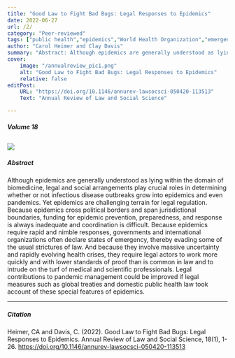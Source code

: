 ```yaml
---
title: "Good Law to Fight Bad Bugs: Legal Responses to Epidemics" 
date: 2022-06-27
url: /2/
category: "Peer-reviewed"
tags: ["public health","epidemics","World Health Organization","emergency powers","COVID-19","coronavirus disease 2019","International Health Regulations"]
author: "Carol Heimer and Clay Davis"
summary: "Abstract: Although epidemics are generally understood as lying within the domain of biomedicine, legal and social arrangements play crucial roles in determining whether or not infectious disease outbreaks grow into epidemics and even pandemics. Yet epidemics are challenging terrain for legal regulation. ..." 
cover:
    image: "/annualreview_pic1.png"
    alt: "Good Law to Fight Bad Bugs: Legal Responses to Epidemics"
    relative: false
editPost:
    URL: "https://doi.org/10.1146/annurev-lawsocsci-050420-113513"
    Text: "Annual Review of Law and Social Science"

---
```

##### Volume 18

![](/annualreview_pic1.png)
---

##### Abstract

Although epidemics are generally understood as lying within the domain of biomedicine, legal and social arrangements play crucial roles in determining whether or not infectious disease outbreaks grow into epidemics and even pandemics. Yet epidemics are challenging terrain for legal regulation. Because epidemics cross political borders and span jurisdictional boundaries, funding for epidemic prevention, preparedness, and response is always inadequate and coordination is difficult. Because epidemics require rapid and nimble responses, governments and international organizations often declare states of emergency, thereby evading some of the usual strictures of law. And because they involve massive uncertainty and rapidly evolving health crises, they require legal actors to work more quickly and with lower standards of proof than is common in law and to intrude on the turf of medical and scientific professionals. Legal contributions to pandemic management could be improved if legal measures such as global treaties and domestic public health law took account of these special features of epidemics.

---

##### Citation

Heimer, CA and Davis, C. (2022). Good Law to Fight Bad Bugs: Legal Responses to Epidemics. Annual Review of Law and Social Science, 18(1), 1-26. https://doi.org/10.1146/annurev-lawsocsci-050420-113513
